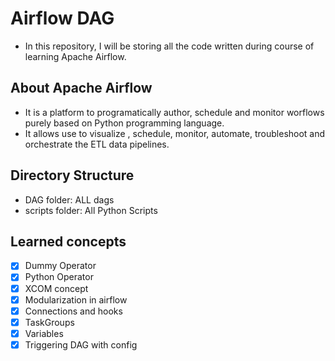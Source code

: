 # Airflow DAG
- In this repository, I will be storing all the code written during course of learning Apache Airflow.

## About Apache Airflow
- It is a platform to programatically author, schedule and monitor worflows purely based on Python programming language.
- It allows use to visualize , schedule, monitor, automate, troubleshoot and orchestrate the ETL data pipelines.

## Directory Structure
- DAG folder: ALL dags
- scripts folder: All Python Scripts

## Learned concepts
- [X] Dummy Operator
- [X] Python Operator
- [X] XCOM concept
- [X] Modularization in airflow
- [X] Connections and hooks
- [X] TaskGroups
- [X] Variables
- [X] Triggering DAG with config